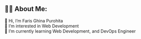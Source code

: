 
## 👨‍💻 About Me:
👋 Hi, I’m Faris Ghina Purohita<br>
👀 I’m interested in Web Development<br>
🌱 I’m currently learning Web Development, and DevOps Engineer<br>
